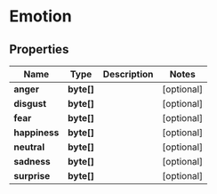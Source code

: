 
# Emotion

## Properties
Name | Type | Description | Notes
------------ | ------------- | ------------- | -------------
**anger** | **byte[]** |  |  [optional]
**disgust** | **byte[]** |  |  [optional]
**fear** | **byte[]** |  |  [optional]
**happiness** | **byte[]** |  |  [optional]
**neutral** | **byte[]** |  |  [optional]
**sadness** | **byte[]** |  |  [optional]
**surprise** | **byte[]** |  |  [optional]




